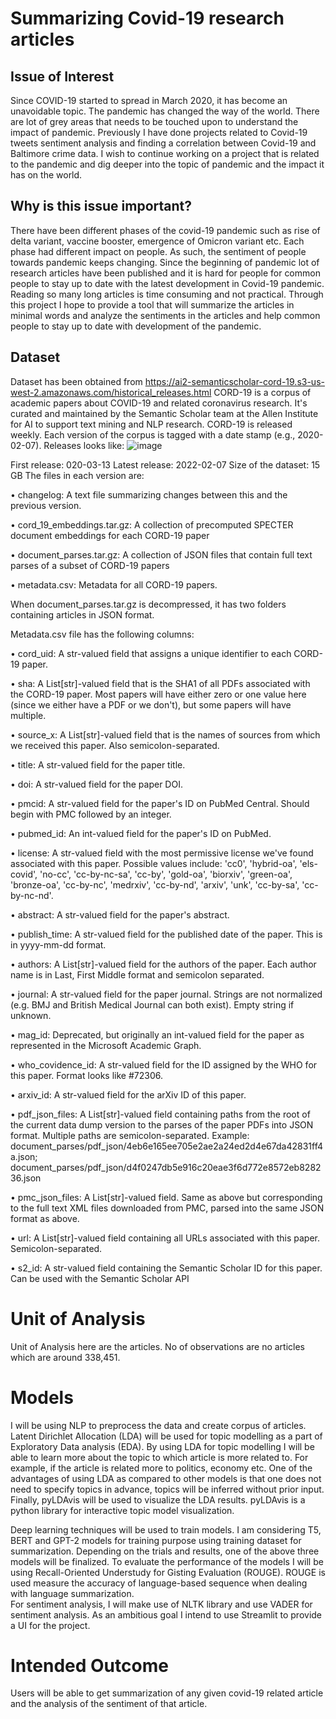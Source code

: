 # Summarizing Covid-19 research articles
## Issue of Interest
Since COVID-19 started to spread in March 2020, it has become an unavoidable topic. The pandemic has changed the way of the world. There are lot of grey areas that needs to be touched upon to understand the impact of pandemic. Previously I have done projects related to Covid-19 tweets sentiment analysis and finding a correlation between Covid-19 and Baltimore crime data. I wish to continue working on a project that is related to the pandemic and dig deeper into the topic of pandemic and the impact it has on the world.
## Why is this issue important?
There have been different phases of the covid-19 pandemic such as rise of delta variant, vaccine booster, emergence of Omicron variant etc. Each phase had different impact on people. As such, the sentiment of people towards pandemic keeps changing. Since the beginning of pandemic lot of research articles have been published and it is hard for people for common people to stay up to date with the latest development in Covid-19 pandemic. Reading so many long articles is time consuming and not practical. Through this project I hope to provide a tool that will summarize the articles in minimal words and analyze the sentiments in the articles and help common people to stay up to date with development of the pandemic. 
## Dataset
Dataset has been obtained from 
https://ai2-semanticscholar-cord-19.s3-us-west-2.amazonaws.com/historical_releases.html
CORD-19 is a corpus of academic papers about COVID-19 and related coronavirus research. It's curated and maintained by the Semantic Scholar team at the Allen Institute for AI to support text mining and NLP research.
CORD-19 is released weekly. Each version of the corpus is tagged with a date stamp (e.g., 2020-02-07). Releases looks like:
![image](https://user-images.githubusercontent.com/95871147/153780062-40e8a9e4-e564-4055-94aa-4e492366a762.png)


 
First release: 020-03-13
Latest release: 2022-02-07
Size of the dataset: 15 GB
The files in each version are:

•	changelog: A text file summarizing changes between this and the previous version.

•	cord_19_embeddings.tar.gz: A collection of precomputed SPECTER document embeddings for each CORD-19 paper

•	document_parses.tar.gz: A collection of JSON files that contain full text parses of a subset of CORD-19 papers

•	metadata.csv: Metadata for all CORD-19 papers.

When document_parses.tar.gz is decompressed, it has two folders containing articles in JSON format. 

Metadata.csv file has the following columns:

•	cord_uid: A str-valued field that assigns a unique identifier to each CORD-19 paper.

•	sha: A List[str]-valued field that is the SHA1 of all PDFs associated with the CORD-19 paper. Most papers will have either zero or one value here (since we either have a PDF or we don't), but some papers will have multiple. 

•	source_x: A List[str]-valued field that is the names of sources from which we received this paper. Also semicolon-separated. 

•	title: A str-valued field for the paper title.

•	doi: A str-valued field for the paper DOI.

•	pmcid: A str-valued field for the paper's ID on PubMed Central. Should begin with PMC followed by an integer.

•	pubmed_id: An int-valued field for the paper's ID on PubMed.

•	license: A str-valued field with the most permissive license we've found associated with this paper. Possible values include: 'cc0', 'hybrid-oa', 'els-covid', 'no-cc', 'cc-by-nc-sa', 'cc-by', 'gold-oa', 'biorxiv', 'green-oa', 'bronze-oa', 'cc-by-nc', 'medrxiv', 'cc-by-nd', 'arxiv', 'unk', 'cc-by-sa', 'cc-by-nc-nd'.

•	abstract: A str-valued field for the paper's abstract.

•	publish_time: A str-valued field for the published date of the paper. This is in yyyy-mm-dd format. 

•	authors: A List[str]-valued field for the authors of the paper. Each author name is in Last, First Middle format and semicolon separated.

•	journal: A str-valued field for the paper journal. Strings are not normalized (e.g. BMJ and British Medical Journal can both exist). Empty string if unknown.

•	mag_id: Deprecated, but originally an int-valued field for the paper as represented in the Microsoft Academic Graph.

•	who_covidence_id: A str-valued field for the ID assigned by the WHO for this paper. Format looks like #72306.

•	arxiv_id: A str-valued field for the arXiv ID of this paper.

•	pdf_json_files: A List[str]-valued field containing paths from the root of the current data dump version to the parses of the paper PDFs into JSON format. Multiple paths are semicolon-separated. Example: document_parses/pdf_json/4eb6e165ee705e2ae2a24ed2d4e67da42831ff4a.json; document_parses/pdf_json/d4f0247db5e916c20eae3f6d772e8572eb828236.json

•	pmc_json_files: A List[str]-valued field. Same as above but corresponding to the full text XML files downloaded from PMC, parsed into the same JSON format as above.

•	url: A List[str]-valued field containing all URLs associated with this paper. Semicolon-separated.

•	s2_id: A str-valued field containing the Semantic Scholar ID for this paper. Can be used with the Semantic Scholar API 

# Unit of Analysis
Unit of Analysis here are the articles. No of observations are no articles which are around 338,451.
# Models
I will be using NLP to preprocess the data and create corpus of articles.
Latent Dirichlet Allocation (LDA) will be used for topic modelling as a part of Exploratory Data analysis (EDA). By using LDA for topic modelling I will be able to learn more about the topic to which article is more related to. For example, if the article is related more to politics, economy etc. One of the advantages of using LDA as compared to other models is that one does not need to specify topics in advance, topics will be inferred without prior input. Finally, pyLDAvis will be used to visualize the LDA results. pyLDAvis is a python library for interactive topic model visualization.

Deep learning techniques will be used to train models. I am considering T5, BERT and GPT-2 models for training purpose using training dataset for summarization. Depending on the trials and results, one of the above three models will be finalized. To evaluate the performance of the models I will be using Recall-Oriented Understudy for Gisting Evaluation (ROUGE). ROUGE is used measure the accuracy of language-based sequence when dealing with language summarization.   
For sentiment analysis, I will make use of NLTK library and use VADER for sentiment analysis. 
As an ambitious goal I intend to use Streamlit to provide a UI for the project.
# Intended Outcome
Users will be able to get summarization of any given covid-19 related article and the analysis of the sentiment of that article. 
